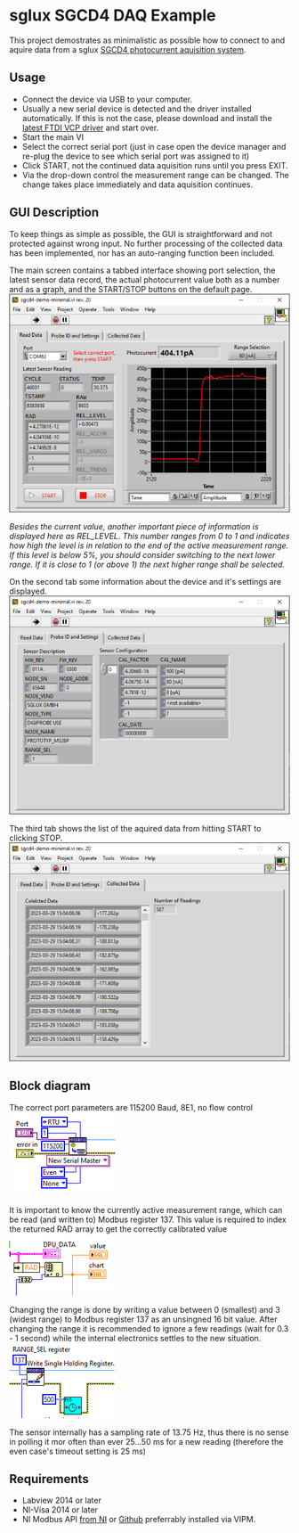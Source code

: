 # sglux SGCD4 DAQ Example

This project demostrates as minimalistic as possible how to connect to and aquire data from a sglux [SGCD4 photocurrent aquisition system](https://sglux.de/en/produkt/sgcd4/).

## Usage
- Connect the device via USB to your computer.
- Usually a new serial device is detected and the driver installed automatically. If this is not the case, please download and install the [latest FTDI VCP driver](https://ftdichip.com/drivers/vcp-drivers/) and start over.
- Start the main VI
- Select the correct serial port (just in case open the device manager and re-plug the device to see which serial port was assigned to it)
- Click START, not the continued data aquisition runs until you press EXIT.
- Via the drop-down control the measurement range can be changed. The change takes place immediately and data aquisition continues.

## GUI Description

To keep things as simple as possible, the GUI is straightforward and not protected against wrong input. No further processing of the collected data has been implemented, nor has an auto-ranging function been included.

The main screen contains a tabbed interface showing port selection, the latest sensor data record, the actual photocurrent value both as a number and as a graph, and the START/STOP buttons on the default page.
![Screenshot 1](img/screen1.png)

*Besides the current value, another important piece of information is displayed here as REL_LEVEL. This number ranges from 0 to 1 and indicates how high the level is in relation to the end of the active measurement range. If this level is below 5%, you should consider switching to the next lower range. If it is close to 1 (or above 1) the next higher range shall be selected.*

On the second tab some information about the device and it's settings are displayed.
![Screenshot 2](img/screen2.png)

The third tab shows the list of the aquired data from hitting START to clicking STOP.
![Screenshot 3](img/screen3.png)

## Block diagram
The correct port parameters are 115200 Baud, 8E1, no flow control<br>
![Open Modbus Master](img/block1.png)

It is important to know the currently active measurement range, which can be read (and written to) Modbus register 137. This value is required to index the returned RAD array to get the correctly calibrated value<br>
![Index RAD according to RANGE_SEL](img/block2.png)

Changing the range is done by writing a value between 0 (smallest) and 3 (widest range) to Modbus register 137 as an unsingned 16 bit value. After changing the range it is recommended to ignore a few readings (wait for 0.3 - 1 second) while the internal electronics settles to the new situation.<br>
![Changing the range](img/block3.PNG)

The sensor internally has a sampling rate of 13.75 Hz, thus there is no sense in polling it mor often than ever 25...50 ms for a new reading (therefore the even case's timeout setting is 25 ms)


## Requirements
- Labview 2014 or later
- NI-Visa 2014 or later
- NI Modbus API [from NI](https://forums.ni.com/t5/Reference-Design-Content/LabVIEW-Modbus-API/ta-p/3524019) or [Github](https://github.com/NISystemsEngineering/LabVIEW-Modbus-API) preferrably installed via VIPM.

